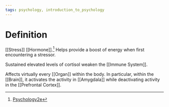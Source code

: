 ```yaml
---
tags: psychology, introduction_to_psychology
---
```


# Definition

[[Stress]] [[Hormone]].[^1] Helps provide a boost of energy when first encountering a stressor.

Sustained elevated levels of cortisol weaken the [[Immune System]].

Affects virtually every [[Organ]] within the body. In particular, within the [[Brain]], it activates the activity in [[Amygdala]] while deactivating activity in the [[Prefrontal Cortex]].

[^1]: [Psychology2e](zotero://open-pdf/library/items/SSTBV7L5?page=506)